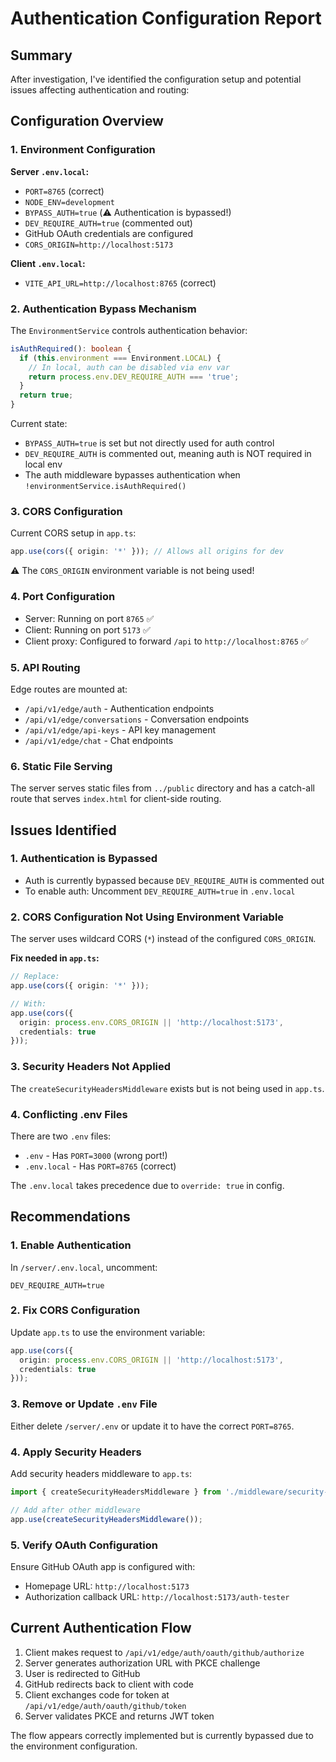 # Authentication Configuration Report

## Summary

After investigation, I've identified the configuration setup and potential issues affecting authentication and routing:

## Configuration Overview

### 1. **Environment Configuration**

**Server `.env.local`:**
- `PORT=8765` (correct)
- `NODE_ENV=development`
- `BYPASS_AUTH=true` (⚠️ Authentication is bypassed!)
- `DEV_REQUIRE_AUTH=true` (commented out)
- GitHub OAuth credentials are configured
- `CORS_ORIGIN=http://localhost:5173`

**Client `.env.local`:**
- `VITE_API_URL=http://localhost:8765` (correct)

### 2. **Authentication Bypass Mechanism**

The `EnvironmentService` controls authentication behavior:

```typescript
isAuthRequired(): boolean {
  if (this.environment === Environment.LOCAL) {
    // In local, auth can be disabled via env var
    return process.env.DEV_REQUIRE_AUTH === 'true';
  }
  return true;
}
```

Current state:
- `BYPASS_AUTH=true` is set but not directly used for auth control
- `DEV_REQUIRE_AUTH` is commented out, meaning auth is NOT required in local env
- The auth middleware bypasses authentication when `!environmentService.isAuthRequired()`

### 3. **CORS Configuration**

Current CORS setup in `app.ts`:
```typescript
app.use(cors({ origin: '*' })); // Allows all origins for dev
```

⚠️ The `CORS_ORIGIN` environment variable is not being used!

### 4. **Port Configuration**

- Server: Running on port `8765` ✅
- Client: Running on port `5173` ✅
- Client proxy: Configured to forward `/api` to `http://localhost:8765` ✅

### 5. **API Routing**

Edge routes are mounted at:
- `/api/v1/edge/auth` - Authentication endpoints
- `/api/v1/edge/conversations` - Conversation endpoints
- `/api/v1/edge/api-keys` - API key management
- `/api/v1/edge/chat` - Chat endpoints

### 6. **Static File Serving**

The server serves static files from `../public` directory and has a catch-all route that serves `index.html` for client-side routing.

## Issues Identified

### 1. **Authentication is Bypassed**

- Auth is currently bypassed because `DEV_REQUIRE_AUTH` is commented out
- To enable auth: Uncomment `DEV_REQUIRE_AUTH=true` in `.env.local`

### 2. **CORS Configuration Not Using Environment Variable**

The server uses wildcard CORS (`*`) instead of the configured `CORS_ORIGIN`.

**Fix needed in `app.ts`:**
```typescript
// Replace:
app.use(cors({ origin: '*' }));

// With:
app.use(cors({ 
  origin: process.env.CORS_ORIGIN || 'http://localhost:5173',
  credentials: true
}));
```

### 3. **Security Headers Not Applied**

The `createSecurityHeadersMiddleware` exists but is not being used in `app.ts`.

### 4. **Conflicting .env Files**

There are two `.env` files:
- `.env` - Has `PORT=3000` (wrong port!)
- `.env.local` - Has `PORT=8765` (correct)

The `.env.local` takes precedence due to `override: true` in config.

## Recommendations

### 1. **Enable Authentication**

In `/server/.env.local`, uncomment:
```
DEV_REQUIRE_AUTH=true
```

### 2. **Fix CORS Configuration**

Update `app.ts` to use the environment variable:
```typescript
app.use(cors({ 
  origin: process.env.CORS_ORIGIN || 'http://localhost:5173',
  credentials: true
}));
```

### 3. **Remove or Update `.env` File**

Either delete `/server/.env` or update it to have the correct `PORT=8765`.

### 4. **Apply Security Headers**

Add security headers middleware to `app.ts`:
```typescript
import { createSecurityHeadersMiddleware } from './middleware/security-headers';

// Add after other middleware
app.use(createSecurityHeadersMiddleware());
```

### 5. **Verify OAuth Configuration**

Ensure GitHub OAuth app is configured with:
- Homepage URL: `http://localhost:5173`
- Authorization callback URL: `http://localhost:5173/auth-tester`

## Current Authentication Flow

1. Client makes request to `/api/v1/edge/auth/oauth/github/authorize`
2. Server generates authorization URL with PKCE challenge
3. User is redirected to GitHub
4. GitHub redirects back to client with code
5. Client exchanges code for token at `/api/v1/edge/auth/oauth/github/token`
6. Server validates PKCE and returns JWT token

The flow appears correctly implemented but is currently bypassed due to the environment configuration.